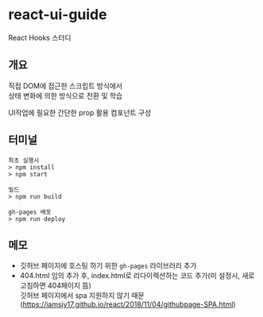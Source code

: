 # react-ui-guide

React Hooks 스터디

## 개요

직접 DOM에 접근한 스크립트 방식에서  
상태 변화에 의한 방식으로 전환 및 학습  
  
UI작업에 필요한 간단한 prop 활용 컴포넌트 구성

## 터미널

```
최초 실행시
> npm install
> npm start

빌드
> npm run build

gh-pages 배포
> npm run deploy
```

## 메모

- 깃허브 페이지에 호스팅 하기 위한 `gh-pages` 라이브러리 추가
- 404.html 임의 추가 후, index.html로 리다이렉션하는 코드 추가(미 설정시, 새로고침하면 404페이지 뜸)  
  깃허브 페이지에서 spa 지원하지 않기 때문  
  (https://iamsjy17.github.io/react/2018/11/04/githubpage-SPA.html)
